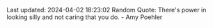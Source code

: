 Last updated: 2024-04-02 18:23:02
Random Quote: There's power in looking silly and not caring that you do. - Amy Poehler